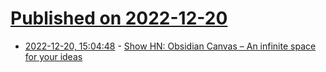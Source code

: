 # [Published on 2022-12-20](index.md)

* [2022-12-20, 15:04:48](https://news.ycombinator.com/item?id=34066824) - [Show HN: Obsidian Canvas – An infinite space for your ideas](https://obsidian.md/canvas)
